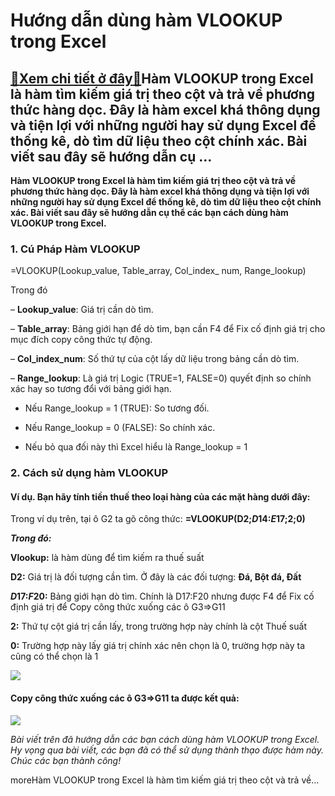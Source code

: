 Hướng dẫn dùng hàm VLOOKUP trong Excel
======================================

[:gift:Xem chi tiết ở đây:gift:](https://hddtvn.com/huong-dan-dung-ham-vlookup-trong-excel/)Hàm VLOOKUP trong Excel là hàm tìm kiếm giá trị theo cột và trả về phương thức hàng dọc. Đây là hàm excel khá thông dụng và tiện lợi với những người hay sử dụng Excel để thống kê, dò tìm dữ liệu theo cột chính xác. Bài viết sau đây sẽ hướng dẫn cụ …
---------------------------------------------------------------------------------------------------------------------------------------------------------------------------------------------------------------------------------------------------------

**Hàm VLOOKUP trong Excel là hàm tìm kiếm giá trị theo cột và trả về phương thức hàng dọc. Đây là hàm excel khá thông dụng và tiện lợi với những người hay sử dụng Excel để thống kê, dò tìm dữ liệu theo cột chính xác. Bài viết sau đây sẽ hướng dẫn cụ thể các bạn cách dùng hàm VLOOKUP trong Excel.**


### 1. Cú Pháp Hàm VLOOKUP


=VLOOKUP(Lookup\_value, Table\_array, Col\_index\_ num, Range\_lookup)


Trong đó


– **Lookup\_value**: Giá trị cần dò tìm.


– **Table\_array**: Bảng giới hạn để dò tìm, bạn cần F4 để Fix cố định giá trị cho mục đích copy công thức tự động.


– **Col\_index\_num**: Số thứ tự của cột lấy dữ liệu trong bảng cần dò tìm.


– **Range\_lookup**: Là giá trị Logic (TRUE=1, FALSE=0) quyết định so chính xác hay so tương đổi với bảng giới hạn.


+ Nếu Range\_lookup = 1 (TRUE): So tương đối.  

+ Nếu Range\_lookup = 0 (FALSE): So chính xác.  

+ Nếu bỏ qua đối này thì Excel hiểu là Range\_lookup = 1


### 2. Cách sử dụng hàm VLOOKUP


#### Ví dụ. Bạn hãy tính tiền thuế theo loại hàng của các mặt hàng dưới đây:


Trong ví dụ trên, tại ô G2 ta gõ công thức: **=VLOOKUP(D2;$D$14:$E$17;2;0)**


***Trong đó:***


**Vlookup:** là hàm dùng để tìm kiếm ra thuế suất


**D2:** Giá trị là đối tượng cần tìm. Ở đây là các đối tượng: **Đá, Bột đá, Đất**


**$D$17:$F$20:** Bảng giới hạn dò tìm. Chính là D17:F20 nhưng được F4 để Fix cố định giá trị để Copy công thức xuống các ô G3=>G11


**2:** Thứ tự cột giá trị cần lấy, trong trường hợp này chính là cột Thuế suất


**0:** Trường hợp này lấy giá trị chính xác nên chọn là 0, trường hợp này ta cũng có thể chọn là 1


![](https://hddtvn.com/wp-content/uploads/2021/01/s4SmGsg.png)


#### Copy công thức xuống các ô G3=>G11 ta được kết quả:


![](https://hddtvn.com/wp-content/uploads/2021/01/eRnXO6L.png)


*Bài viết trên đã hướng dẫn các bạn cách dùng hàm VLOOKUP trong Excel. Hy vọng qua bài viết, các bạn đã có thể sử dụng thành thạo được hàm này. Chúc các bạn thành công!*


moreHàm VLOOKUP trong Excel là hàm tìm kiếm giá trị theo cột và trả về…

